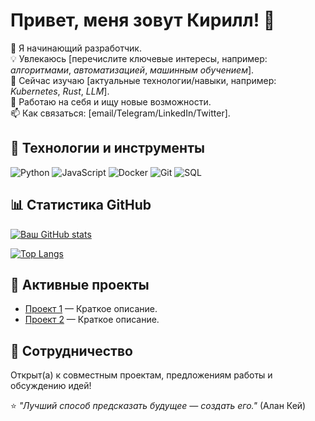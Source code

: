 # Привет, меня зовут Кирилл! 👋  

🚀 Я начинающий разработчик.  
💡 Увлекаюсь [перечислите ключевые интересы, например: *алгоритмами*, *автоматизацией*, *машинным обучением*].  
🌱 Сейчас изучаю [актуальные технологии/навыки, например: *Kubernetes*, *Rust*, *LLM*].  
💼 Работаю на себя и ищу новые возможности.  
📫 Как связаться: [email/Telegram/LinkedIn/Twitter].  

## 🔧 Технологии и инструменты  

![Python](https://img.shields.io/badge/-Python-3776AB?logo=python&logoColor=white)
![JavaScript](https://img.shields.io/badge/-JavaScript-F7DF1E?logo=javascript&logoColor=black)
![Docker](https://img.shields.io/badge/-Docker-2496ED?logo=docker&logoColor=white)
![Git](https://img.shields.io/badge/-Git-F05032?logo=git&logoColor=white)
![SQL](https://img.shields.io/badge/-SQL-4479A1?logo=postgresql&logoColor=white)

## 📊 Статистика GitHub  

[![Ваш GitHub stats](https://github-readme-stats.vercel.app/api?username=ВАШ-GITHUB-USERNAME&show_icons=true&theme=radical)](https://github.com/PokochuroKirill)  

[![Top Langs](https://github-readme-stats.vercel.app/api/top-langs/?username=ВАШ-GITHUB-USERNAME&layout=compact&theme=radical)](https://github.com/PokochuroKirill)  

## 📌 Активные проекты  

- [Проект 1](https://github.com/ВАШ-GITHUB-USERNAME/репозиторий) — Краткое описание.  
- [Проект 2](https://github.com/ВАШ-GITHUB-USERNAME/репозиторий) — Краткое описание.  

## 🤝 Сотрудничество  

Открыт(а) к совместным проектам, предложениям работы и обсуждению идей!  

⭐ *"Лучший способ предсказать будущее — создать его."* (Алан Кей)
